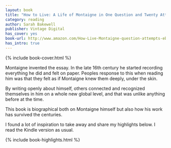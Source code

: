 ```yaml
---
layout: book
title: "How to Live: A Life of Montaigne in One Question and Twenty Attempts at an Answer"
category: reading
author: Sarah Bakewell
publisher: Vintage Digital
has_cover: yes
book-url: http://www.amazon.com/How-Live-Montaigne-question-attempts-ebook/dp/B004URRVBK/ref=tmm_kin_swatch_0?_encoding=UTF8&qid=&sr=
has_intro: true
---
```

{% include book-cover.html %}

Montaigne invented the essay. In the late 16th century he started recording everything he did and felt on paper. Peoples response to this when reading him was that they felt as if Montaigne knew them deeply, under the skin.

By writing openly about himself, others connected and recognized themselves in him on a whole new global level, and that was unlike anything before at the time.

This book is biographical both on Montaigne himself but also how his work has survived the centuries.

I found a lot of inspiration to take away and share my highlights below. I read the Kindle version as usual.

{% include book-highlights.html %}
